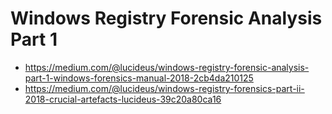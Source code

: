 # Windows Registry Forensic Analysis Part 1
- https://medium.com/@lucideus/windows-registry-forensic-analysis-part-1-windows-forensics-manual-2018-2cb4da210125
- https://medium.com/@lucideus/windows-registry-forensics-part-ii-2018-crucial-artefacts-lucideus-39c20a80ca16
